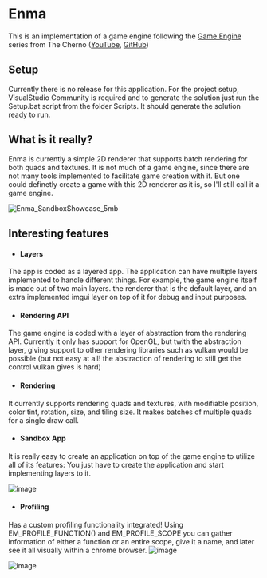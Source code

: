 # Enma 
This is an implementation of a game engine following the [Game Engine](https://www.youtube.com/playlist?list=PLlrATfBNZ98dC-V-N3m0Go4deliWHPFwT) series from The Cherno ([YouTube](https://www.youtube.com/c/TheChernoProject), [GitHub](https://github.com/TheCherno))

## Setup
Currently there is no release for this application. For the project setup, VisualStudio Community is required and to generate the solution just run the Setup.bat script from the folder Scripts. It should generate the solution ready to run. 

## What is it really? 
Enma is currently a simple 2D renderer that supports batch rendering for both quads and textures. It is not much of a game engine, since there are not many tools implemented to facilitate game creation with it. But one could definetly create a game with this 2D renderer as it is, so I'll still call it a game engine.

![Enma_SandboxShowcase_5mb](https://github.com/SantiagoBarbosaNieto/Enma/assets/60375386/fa3c28ac-cc00-4d1e-a9be-cb1dca7428a9)

## Interesting features
- #### Layers
The app is coded as a layered app. The application can have multiple layers implemented to handle different things. For example, the game engine itself is made out of two main layers. the renderer that is the default layer, and an extra implemented imgui layer on top of it for debug and input purposes.

- #### Rendering API
The game engine is coded with a layer of abstraction from the rendering API. Currently it only has support for OpenGL, but twith the abstraction layer, giving support to other rendering libraries such as vulkan would be possible (but not easy at all! the abstraction of rendering to still get the control vulkan gives is hard)

- #### Rendering
It currently supports rendering quads and textures, with modifiable position, color tint, rotation, size, and tiling size. It makes batches of multiple quads for a single draw call.

- #### Sandbox App
It is really easy to create an application on top of the game engine to utilize all of its features:
You just have to create the application and start implementing layers to it.
  
  ![image](https://github.com/SantiagoBarbosaNieto/Enma/assets/60375386/ebba270b-5335-4b61-b8e5-8b269955f429)

  


- #### Profiling
Has a custom profiling functionality integrated! Using EM_PROFILE_FUNCTION() and EM_PROFILE_SCOPE you can gather information of either a function or an entire scope, give it a name, and later see it all visually within a chrome browser.
![image](https://github.com/SantiagoBarbosaNieto/Enma/assets/60375386/e5eeb2ca-d18f-40a2-af7b-9680bcba6126)

![image](https://github.com/SantiagoBarbosaNieto/Enma/assets/60375386/df67abc2-6679-46c0-906d-a7800e2cbf8a)




